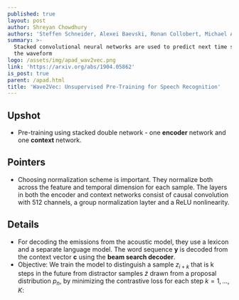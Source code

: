 ```yaml
---
published: true
layout: post
author: Shreyan Chowdhury
authors: 'Steffen Schneider, Alexei Baevski, Ronan Collobert, Michael Auli'
summary: >-
  Stacked convolutional neural networks are used to predict next time step in
  the waveform
logo: /assets/img/apad_wav2vec.png
link: 'https://arxiv.org/abs/1904.05862'
is_post: true
parent: /apad.html
title: 'Wave2Vec: Unsupervised Pre-Training for Speech Recognition'
---
```

## Upshot
- Pre-training using stacked double network - one **encoder** network and one **context** network.

## Pointers
- Choosing normalization scheme is important. They normalize both across the feature and temporal dimension for each sample. The layers in both the encoder and context networks consist of causal convolution with 512 channels, a group normalization layter and a ReLU nonlinearity.

## Details
- For decoding the emissions from the acoustic model, they use a lexicon and a separate language model. The word sequence <span>$\mathbf{y}$</span> is decoded from the context vector <span>$\mathbf{c}$</span> using the **beam search decoder**. 
- Objective: We train the model to distinguish a sample $z_{i+k}$ that is k steps in the future from distractor samples $\tilde z$ drawn from a proposal distribution $p_n$, by minimizing the contrastive loss for each step $k = 1, ... ,K:$
